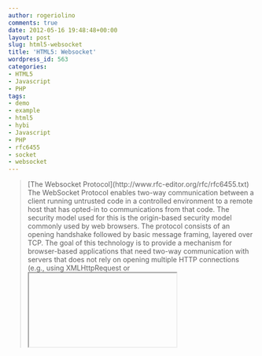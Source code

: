 ```yaml
---
author: rogeriolino
comments: true
date: 2012-05-16 19:48:48+00:00
layout: post
slug: html5-websocket
title: 'HTML5: Websocket'
wordpress_id: 563
categories:
- HTML5
- Javascript
- PHP
tags:
- demo
- example
- html5
- hybi
- Javascript
- PHP
- rfc6455
- socket
- websocket
---
```


<blockquote>
[The Websocket Protocol](http://www.rfc-editor.org/rfc/rfc6455.txt)
 The WebSocket Protocol enables two-way communication between a client running untrusted code in a controlled environment to a remote host    that has opted-in to communications from that code.  The security model used for this is the origin-based security model commonly used by web browsers.  The protocol consists of an opening handshake followed by basic message framing, layered over TCP.  The goal of this technology is to provide a mechanism for browser-based applications that need two-way communication with servers that does not rely on opening multiple HTTP connections (e.g., using XMLHttpRequest or <iframe>s and long polling).
</blockquote>



Aproveitando um post sobre [PHP Sockets](http://rogeriolino.com/2010/04/22/php-socket-class/) que tinha escrito unindo o estudo sobre Websocket, eu criei um [projeto no Github](https://github.com/rogeriolino/phpsocket) para facilitar o uso de sockets com PHP fornecendo suporte ao Websocket também.

E para visualizar o [exemplo](https://github.com/rogeriolino/phpsocket/tree/master/demo/websocket) basta fazer checkout do projeto, executar o arquivo server.php: 


    
    
    > $ php server.php
    



E abrir a página chat.html pelo browser. O funcionamento do exemplo vai depender, além obviamente do suporte à Websocket, do tipo da versão da implementação do browser. Por enquanto a suportada pelo projeto é a HyBi (descrita na [RFC 6455](http://www.rfc-editor.org/rfc/rfc6455.txt)).
